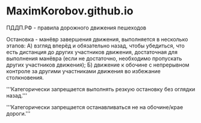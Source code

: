 # MaximKorobov.github.io
ПДДП.РФ - правила дорожного движения пешеходов

Остановка - манёвр завершения движения, выполняется в несколько этапов: А) взгляд вперёд и обязательно назад, чтобы убедиться, что есть дистанция до других участников движения, достаточная для выполнения манёвра (если не достаточно, необходимо пропускать других участников движения); Б) движение к обочине с непрерывном контроле за другими участниками движения во избежание столкновения.

'''Категорически запрещается выполнять резкую остановку без оглядки назад.'''

'''Категорически запрещается останавливаться не на обочине/крае дороги.'''

